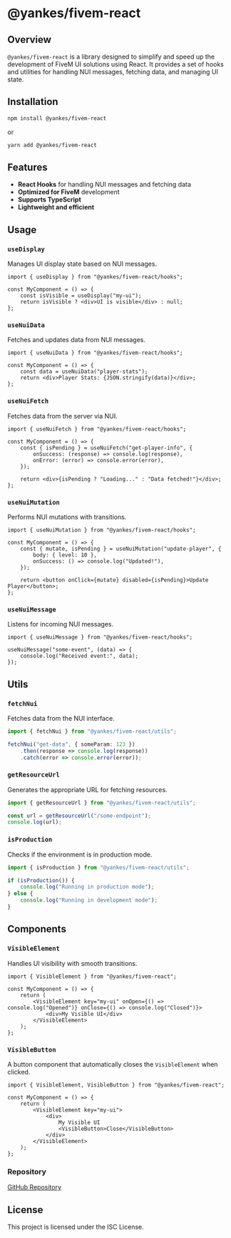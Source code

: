 # @yankes/fivem-react

## Overview
`@yankes/fivem-react` is a library designed to simplify and speed up the development of FiveM UI solutions using React. It provides a set of hooks and utilities for handling NUI messages, fetching data, and managing UI state.

## Installation
```sh
npm install @yankes/fivem-react
```

or

```sh
yarn add @yankes/fivem-react
```

## Features
- **React Hooks** for handling NUI messages and fetching data
- **Optimized for FiveM** development
- **Supports TypeScript**
- **Lightweight and efficient**

## Usage

### `useDisplay`
Manages UI display state based on NUI messages.
```tsx
import { useDisplay } from "@yankes/fivem-react/hooks";

const MyComponent = () => {
    const isVisible = useDisplay("my-ui");
    return isVisible ? <div>UI is visible</div> : null;
};
```

### `useNuiData`
Fetches and updates data from NUI messages.
```tsx
import { useNuiData } from "@yankes/fivem-react/hooks";

const MyComponent = () => {
    const data = useNuiData("player-stats");
    return <div>Player Stats: {JSON.stringify(data)}</div>;
};
```

### `useNuiFetch`
Fetches data from the server via NUI.
```tsx
import { useNuiFetch } from "@yankes/fivem-react/hooks";

const MyComponent = () => {
    const { isPending } = useNuiFetch("get-player-info", {
        onSuccess: (response) => console.log(response),
        onError: (error) => console.error(error),
    });

    return <div>{isPending ? "Loading..." : "Data fetched!"}</div>;
};
```

### `useNuiMutation`
Performs NUI mutations with transitions.
```tsx
import { useNuiMutation } from "@yankes/fivem-react/hooks";

const MyComponent = () => {
    const { mutate, isPending } = useNuiMutation("update-player", {
        body: { level: 10 },
        onSuccess: () => console.log("Updated!"),
    });

    return <button onClick={mutate} disabled={isPending}>Update Player</button>;
};
```

### `useNuiMessage`
Listens for incoming NUI messages.
```tsx
import { useNuiMessage } from "@yankes/fivem-react/hooks";

useNuiMessage("some-event", (data) => {
    console.log("Received event:", data);
});
```

## Utils
### `fetchNui`
Fetches data from the NUI interface.
```ts
import { fetchNui } from "@yankes/fivem-react/utils";

fetchNui("get-data", { someParam: 123 })
    .then(response => console.log(response))
    .catch(error => console.error(error));
```

### `getResourceUrl`
Generates the appropriate URL for fetching resources.
```ts
import { getResourceUrl } from "@yankes/fivem-react/utils";

const url = getResourceUrl("/some-endpoint");
console.log(url);
```

### `isProduction`
Checks if the environment is in production mode.
```ts
import { isProduction } from "@yankes/fivem-react/utils";

if (isProduction()) {
    console.log("Running in production mode");
} else {
    console.log("Running in development mode");
}
```

## Components

### `VisibleElement`
Handles UI visibility with smooth transitions.
```tsx
import { VisibleElement } from "@yankes/fivem-react";

const MyComponent = () => {
    return (
        <VisibleElement key="my-ui" onOpen={() => console.log("Opened")} onClose={() => console.log("Closed")}>
            <div>My Visible UI</div>
        </VisibleElement>
    );
};
```

### `VisibleButton`
A button component that automatically closes the `VisibleElement` when clicked.
```tsx
import { VisibleElement, VisibleButton } from "@yankes/fivem-react";

const MyComponent = () => {
    return (
        <VisibleElement key="my-ui">
            <div>
                My Visible UI
                <VisibleButton>Close</VisibleButton>
            </div>
        </VisibleElement>
    );
};
```

### Repository
[GitHub Repository](https://github.com/yankes404/fivem-react)

## License
This project is licensed under the ISC License.